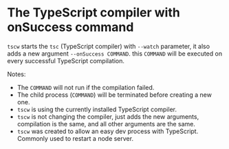 # The TypeScript compiler with onSuccess command
`tscw` starts the `tsc` (TypeScript compiler) with `--watch` parameter, it also adds a new argument `--onSuccess COMMAND`. this `COMMAND` will be executed on every successful TypeScript compilation.

Notes:
* The `COMMAND` will not run if the compilation failed.
* The child process (`COMMAND`) will be terminated before creating a new one.
* `tscw` is using the currently installed TypeScript compiler.
* `tscw` is not changing the compiler, just adds the new arguments, compilation is the same, and all other arguments are the same.
* `tscw` was created to allow an easy dev process with TypeScript. Commonly used to restart a node server.
